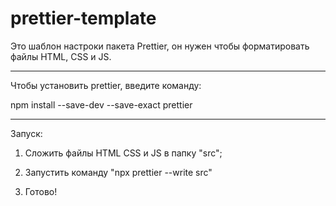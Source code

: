 # prettier-template

Это шаблон настроки пакета Prettier, он нужен чтобы форматировать файлы HTML, CSS и JS.

--------------------------------------------------

Чтобы установить prettier, введите команду:

npm install --save-dev --save-exact prettier

--------------------------------------------------

Запуск:

1. Сложить файлы HTML CSS и JS в папку "src";

2. Запустить команду "npx prettier --write src"

3. Готово!